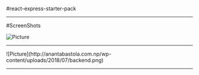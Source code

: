 #react-express-starter-pack
<hr>
#ScreenShots

![Picture](http://anantabastola.com.np/wp-content/uploads/2018/07/UI.png)
<hr>
![Picture](http://anantabastola.com.np/wp-content/uploads/2018/07/backend.png)
<hr>